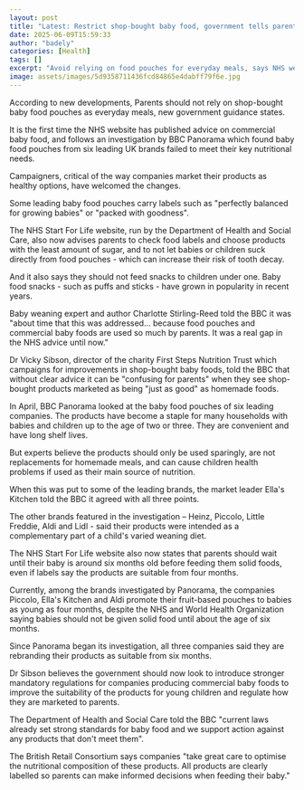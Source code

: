 ```yaml
---
layout: post
title: "Latest: Restrict shop-bought baby food, government tells parents"
date: 2025-06-09T15:59:33
author: "badely"
categories: [Health]
tags: []
excerpt: "Avoid relying on food pouches for everyday meals, says NHS website for first time."
image: assets/images/5d9358711436fcd84865e4dabff79f6e.jpg
---
```


According to new developments, Parents should not rely on shop-bought baby food pouches as everyday meals, new government guidance states.

It is the first time the NHS website has published advice on commercial baby food, and follows an investigation by BBC Panorama which found baby food pouches from six leading UK brands failed to meet their key nutritional needs.

Campaigners, critical of the way companies market their products as healthy options, have welcomed the changes.

Some leading baby food pouches carry labels such as "perfectly balanced for growing babies" or "packed with goodness".

The NHS Start For Life website, run by the Department of Health and Social Care, also now advises parents to check food labels and choose products with the least amount of sugar, and to not let babies or children suck directly from food pouches - which can increase their risk of tooth decay.

And it also says they should not feed snacks to children under one. Baby food snacks - such as puffs and sticks - have grown in popularity in recent years.

Baby weaning expert and author Charlotte Stirling-Reed told the BBC it was "about time that this was addressed... because food pouches and commercial baby foods are used so much by parents. It was a real gap in the NHS advice until now."

Dr Vicky Sibson, director of the charity First Steps Nutrition Trust which campaigns for improvements in shop-bought baby foods, told the BBC that without clear advice it can be "confusing for parents" when they see shop-bought products marketed as being "just as good" as homemade foods. 

In April, BBC Panorama looked at the baby food pouches of six leading companies. The products have become a staple for many households with babies and children up to the age of two or three. They are convenient and have long shelf lives.

But experts believe the products should only be used sparingly, are not replacements for homemade meals, and can cause children health problems if used as their main source of nutrition.

When this was put to some of the leading brands, the market leader Ella's Kitchen told the BBC it agreed with all three points.

The other brands featured in the investigation – Heinz, Piccolo, Little Freddie, Aldi and Lidl - said their products were intended as a complementary part of a child's varied weaning diet.

The NHS Start For Life website also now states that parents should wait until their baby is around six months old before feeding them solid foods, even if labels say the products are suitable from four months.

Currently, among the brands investigated by Panorama, the companies Piccolo, Ella's Kitchen and Aldi promote their fruit-based pouches to babies as young as four months, despite the NHS and World Health Organization saying babies should not be given solid food until about the age of six months.

Since Panorama began its investigation, all three companies said they are rebranding their products as suitable from six months.

Dr Sibson believes the government should now look to introduce stronger mandatory regulations for companies producing commercial baby foods to improve the suitability of the products for young children and regulate how they are marketed to parents.

The Department of Health and Social Care told the BBC "current laws already set strong standards for baby food and we support action against any products that don't meet them".

The British Retail Consortium says companies "take great care to optimise the nutritional composition of these products. All products are clearly labelled so parents can make informed decisions when feeding their baby."

